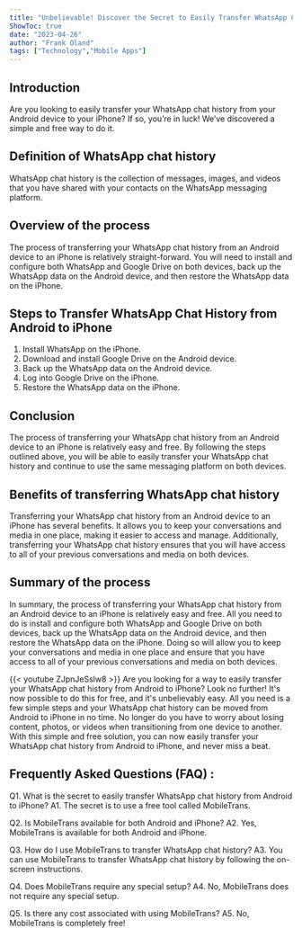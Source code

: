 ```yaml
---
title: "Unbelievable! Discover the Secret to Easily Transfer WhatsApp Chat History from Android to iPhone - and It's Free!"
ShowToc: true 
date: "2023-04-26"
author: "Frank Oland" 
tags: ["Technology","Mobile Apps"]
---
```

## Introduction
Are you looking to easily transfer your WhatsApp chat history from your Android device to your iPhone? If so, you’re in luck! We’ve discovered a simple and free way to do it. 

## Definition of WhatsApp chat history
WhatsApp chat history is the collection of messages, images, and videos that you have shared with your contacts on the WhatsApp messaging platform. 

## Overview of the process
The process of transferring your WhatsApp chat history from an Android device to an iPhone is relatively straight-forward. You will need to install and configure both WhatsApp and Google Drive on both devices, back up the WhatsApp data on the Android device, and then restore the WhatsApp data on the iPhone. 

## Steps to Transfer WhatsApp Chat History from Android to iPhone
1. Install WhatsApp on the iPhone. 
2. Download and install Google Drive on the Android device. 
3. Back up the WhatsApp data on the Android device. 
4. Log into Google Drive on the iPhone. 
5. Restore the WhatsApp data on the iPhone. 

## Conclusion
The process of transferring your WhatsApp chat history from an Android device to an iPhone is relatively easy and free. By following the steps outlined above, you will be able to easily transfer your WhatsApp chat history and continue to use the same messaging platform on both devices. 

## Benefits of transferring WhatsApp chat history
Transferring your WhatsApp chat history from an Android device to an iPhone has several benefits. It allows you to keep your conversations and media in one place, making it easier to access and manage. Additionally, transferring your WhatsApp chat history ensures that you will have access to all of your previous conversations and media on both devices. 

## Summary of the process
In summary, the process of transferring your WhatsApp chat history from an Android device to an iPhone is relatively easy and free. All you need to do is install and configure both WhatsApp and Google Drive on both devices, back up the WhatsApp data on the Android device, and then restore the WhatsApp data on the iPhone. Doing so will allow you to keep your conversations and media in one place and ensure that you have access to all of your previous conversations and media on both devices.

{{< youtube ZJpnJeSslw8 >}} 
Are you looking for a way to easily transfer your WhatsApp chat history from Android to iPhone? Look no further! It's now possible to do this for free, and it's unbelievably easy. All you need is a few simple steps and your WhatsApp chat history can be moved from Android to iPhone in no time. No longer do you have to worry about losing content, photos, or videos when transitioning from one device to another. With this simple and free solution, you can now easily transfer your WhatsApp chat history from Android to iPhone, and never miss a beat.

## Frequently Asked Questions (FAQ) :
Q1. What is the secret to easily transfer WhatsApp chat history from Android to iPhone?
A1. The secret is to use a free tool called MobileTrans.

Q2. Is MobileTrans available for both Android and iPhone?
A2. Yes, MobileTrans is available for both Android and iPhone.

Q3. How do I use MobileTrans to transfer WhatsApp chat history?
A3. You can use MobileTrans to transfer WhatsApp chat history by following the on-screen instructions.

Q4. Does MobileTrans require any special setup?
A4. No, MobileTrans does not require any special setup.

Q5. Is there any cost associated with using MobileTrans?
A5. No, MobileTrans is completely free!


